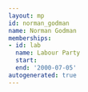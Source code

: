 ```yaml
---
layout: mp
id: norman_godman
name: Norman Godman
memberships:
- id: lab
  name: Labour Party
  start: 
  end: '2000-07-05'
autogenerated: true
---
```


